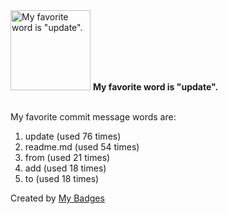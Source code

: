<img src="https://my-badges.github.io/my-badges/favorite-word.png" alt="My favorite word is &quot;update&quot;." title="My favorite word is &quot;update&quot;." width="128">
<strong>My favorite word is &quot;update&quot;.</strong>
<br><br>

My favorite commit message words are:

1. update (used 76 times)
2. readme.md (used 54 times)
3. from (used 21 times)
4. add (used 18 times)
5. to (used 18 times)


Created by <a href="https://github.com/my-badges/my-badges">My Badges</a>